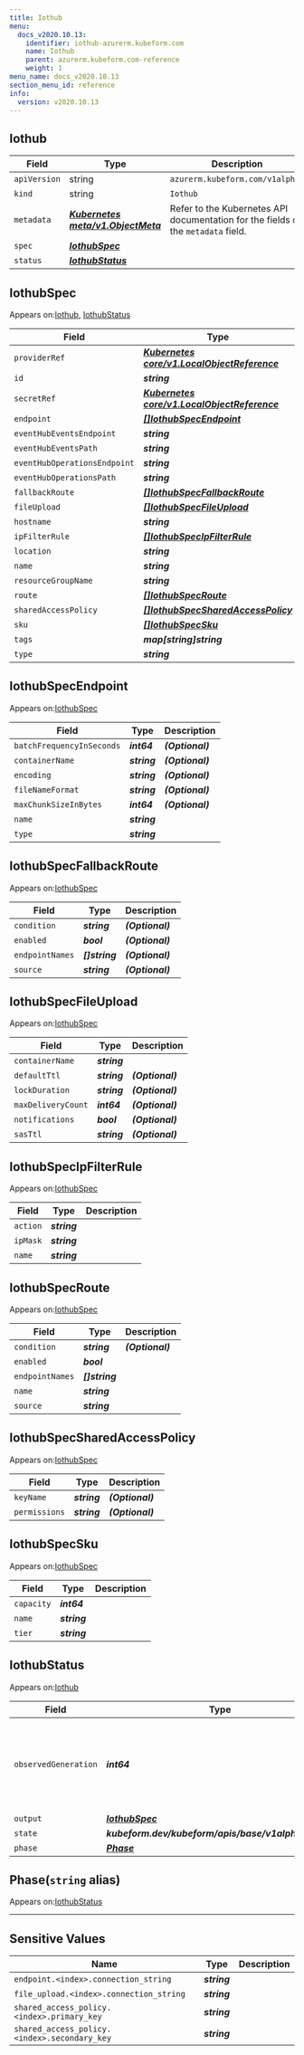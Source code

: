 ```yaml
---
title: Iothub
menu:
  docs_v2020.10.13:
    identifier: iothub-azurerm.kubeform.com
    name: Iothub
    parent: azurerm.kubeform.com-reference
    weight: 1
menu_name: docs_v2020.10.13
section_menu_id: reference
info:
  version: v2020.10.13
---
```


## Iothub
| Field | Type | Description |
| ------ | ----- | ----------- |
| `apiVersion` | string | `azurerm.kubeform.com/v1alpha1` |
|    `kind` | string | `Iothub` |
| `metadata` | ***[Kubernetes meta/v1.ObjectMeta](https://kubernetes.io/docs/reference/generated/kubernetes-api/v1.13/#objectmeta-v1-meta)***|Refer to the Kubernetes API documentation for the fields of the `metadata` field.|
| `spec` | ***[IothubSpec](#iothubspec)***||
| `status` | ***[IothubStatus](#iothubstatus)***||
## IothubSpec

Appears on:[Iothub](#iothub), [IothubStatus](#iothubstatus)

| Field | Type | Description |
| ------ | ----- | ----------- |
| `providerRef` | ***[Kubernetes core/v1.LocalObjectReference](https://kubernetes.io/docs/reference/generated/kubernetes-api/v1.13/#localobjectreference-v1-core)***||
| `id` | ***string***||
| `secretRef` | ***[Kubernetes core/v1.LocalObjectReference](https://kubernetes.io/docs/reference/generated/kubernetes-api/v1.13/#localobjectreference-v1-core)***||
| `endpoint` | ***[[]IothubSpecEndpoint](#iothubspecendpoint)***| ***(Optional)*** |
| `eventHubEventsEndpoint` | ***string***| ***(Optional)*** |
| `eventHubEventsPath` | ***string***| ***(Optional)*** |
| `eventHubOperationsEndpoint` | ***string***| ***(Optional)*** |
| `eventHubOperationsPath` | ***string***| ***(Optional)*** |
| `fallbackRoute` | ***[[]IothubSpecFallbackRoute](#iothubspecfallbackroute)***| ***(Optional)*** |
| `fileUpload` | ***[[]IothubSpecFileUpload](#iothubspecfileupload)***| ***(Optional)*** |
| `hostname` | ***string***| ***(Optional)*** |
| `ipFilterRule` | ***[[]IothubSpecIpFilterRule](#iothubspecipfilterrule)***| ***(Optional)*** |
| `location` | ***string***||
| `name` | ***string***||
| `resourceGroupName` | ***string***||
| `route` | ***[[]IothubSpecRoute](#iothubspecroute)***| ***(Optional)*** |
| `sharedAccessPolicy` | ***[[]IothubSpecSharedAccessPolicy](#iothubspecsharedaccesspolicy)***| ***(Optional)*** |
| `sku` | ***[[]IothubSpecSku](#iothubspecsku)***||
| `tags` | ***map[string]string***| ***(Optional)*** |
| `type` | ***string***| ***(Optional)*** |
## IothubSpecEndpoint

Appears on:[IothubSpec](#iothubspec)

| Field | Type | Description |
| ------ | ----- | ----------- |
| `batchFrequencyInSeconds` | ***int64***| ***(Optional)*** |
| `containerName` | ***string***| ***(Optional)*** |
| `encoding` | ***string***| ***(Optional)*** |
| `fileNameFormat` | ***string***| ***(Optional)*** |
| `maxChunkSizeInBytes` | ***int64***| ***(Optional)*** |
| `name` | ***string***||
| `type` | ***string***||
## IothubSpecFallbackRoute

Appears on:[IothubSpec](#iothubspec)

| Field | Type | Description |
| ------ | ----- | ----------- |
| `condition` | ***string***| ***(Optional)*** |
| `enabled` | ***bool***| ***(Optional)*** |
| `endpointNames` | ***[]string***| ***(Optional)*** |
| `source` | ***string***| ***(Optional)*** |
## IothubSpecFileUpload

Appears on:[IothubSpec](#iothubspec)

| Field | Type | Description |
| ------ | ----- | ----------- |
| `containerName` | ***string***||
| `defaultTtl` | ***string***| ***(Optional)*** |
| `lockDuration` | ***string***| ***(Optional)*** |
| `maxDeliveryCount` | ***int64***| ***(Optional)*** |
| `notifications` | ***bool***| ***(Optional)*** |
| `sasTtl` | ***string***| ***(Optional)*** |
## IothubSpecIpFilterRule

Appears on:[IothubSpec](#iothubspec)

| Field | Type | Description |
| ------ | ----- | ----------- |
| `action` | ***string***||
| `ipMask` | ***string***||
| `name` | ***string***||
## IothubSpecRoute

Appears on:[IothubSpec](#iothubspec)

| Field | Type | Description |
| ------ | ----- | ----------- |
| `condition` | ***string***| ***(Optional)*** |
| `enabled` | ***bool***||
| `endpointNames` | ***[]string***||
| `name` | ***string***||
| `source` | ***string***||
## IothubSpecSharedAccessPolicy

Appears on:[IothubSpec](#iothubspec)

| Field | Type | Description |
| ------ | ----- | ----------- |
| `keyName` | ***string***| ***(Optional)*** |
| `permissions` | ***string***| ***(Optional)*** |
## IothubSpecSku

Appears on:[IothubSpec](#iothubspec)

| Field | Type | Description |
| ------ | ----- | ----------- |
| `capacity` | ***int64***||
| `name` | ***string***||
| `tier` | ***string***||
## IothubStatus

Appears on:[Iothub](#iothub)

| Field | Type | Description |
| ------ | ----- | ----------- |
| `observedGeneration` | ***int64***| ***(Optional)*** Resource generation, which is updated on mutation by the API Server.|
| `output` | ***[IothubSpec](#iothubspec)***| ***(Optional)*** |
| `state` | ***kubeform.dev/kubeform/apis/base/v1alpha1.State***| ***(Optional)*** |
| `phase` | ***[Phase](#phase)***| ***(Optional)*** |
## Phase(`string` alias)

Appears on:[IothubStatus](#iothubstatus)

---
## Sensitive Values
| Name | Type | Description |
|------|------|-------------|
| `endpoint.<index>.connection_string` | ***string*** ||
| `file_upload.<index>.connection_string` | ***string*** ||
| `shared_access_policy.<index>.primary_key` | ***string*** ||
| `shared_access_policy.<index>.secondary_key` | ***string*** ||
